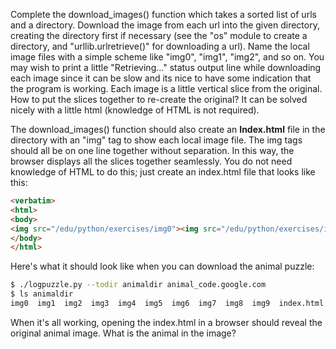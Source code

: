 Complete the download_images() function which takes a sorted list of urls and a directory. Download the image from each url into the given directory, creating the directory first if necessary (see the "os" module to create a directory, and "urllib.urlretrieve()" for downloading a url). Name the local image files with a simple scheme like "img0", "img1", "img2", and so on. You may wish to print a little "Retrieving..." status output line while downloading each image since it can be slow and its nice to have some indication that the program is working. Each image is a little vertical slice from the original. How to put the slices together to re-create the original? It can be solved nicely with a little html (knowledge of HTML is not required).

The download_images() function should also create an **Index.html** file in the directory with an "img" tag to show each local image file. The img tags should all be on one line together without separation. In this way, the browser displays all the slices together seamlessly. You do not need knowledge of HTML to do this; just create an index.html file that looks like this:

```html
<verbatim>
<html>
<body>
<img src="/edu/python/exercises/img0"><img src="/edu/python/exercises/img1"><img src="/edu/python/exercises/img2">...
</body>
</html>
```

Here's what it should look like when you can download the animal puzzle:

```bash
$ ./logpuzzle.py --todir animaldir animal_code.google.com
$ ls animaldir
img0  img1  img2  img3  img4  img5  img6  img7  img8  img9  index.html
```
When it's all working, opening the index.html in a browser should reveal the original animal image. What is the animal in the image?

